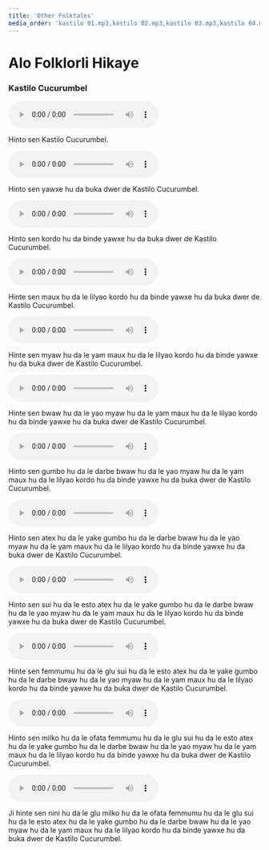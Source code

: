 ```yaml
---
title: 'Other Folktales'
media_order: 'kastilo 01.mp3,kastilo 02.mp3,kastilo 03.mp3,kastilo 04.mp3,kastilo 05.mp3,kastilo 06.mp3,kastilo 07.mp3,kastilo 08.mp3,kastilo 09.mp3,kastilo 10.mp3,kastilo 11.mp3,kastilo 12.mp3'
---
```


# Alo Folklorli Hikaye

### Kastilo Cucurumbel

<audio controls>
 <source src="/folklorli-hikaye/alo-folklorli-hikaye/kastilo 01.mp3" type="audio/mp3" />
 <p>Your user agent does not support the HTML5 Audio element.</p>
</audio>

Hinto sen Kastilo Cucurumbel. 

<audio controls>
 <source src="/folklorli-hikaye/alo-folklorli-hikaye/kastilo 02.mp3" type="audio/mp3" />
 <p>Your user agent does not support the HTML5 Audio element.</p>
</audio>

Hinto sen yawxe hu da buka dwer de Kastilo Cucurumbel.   

<audio controls>
 <source src="/folklorli-hikaye/alo-folklorli-hikaye/kastilo 03.mp3" type="audio/mp3" />
 <p>Your user agent does not support the HTML5 Audio element.</p>
</audio>

Hinto sen kordo hu da binde yawxe hu da buka dwer de Kastilo Cucurumbel.   

<audio controls>
 <source src="/folklorli-hikaye/alo-folklorli-hikaye/kastilo 04.mp3" type="audio/mp3" />
 <p>Your user agent does not support the HTML5 Audio element.</p>
</audio>

Hinte sen maux hu da le lilyao kordo hu da binde yawxe hu da buka dwer de Kastilo Cucurumbel.   

<audio controls>
 <source src="/folklorli-hikaye/alo-folklorli-hikaye/kastilo 05.mp3" type="audio/mp3" />
 <p>Your user agent does not support the HTML5 Audio element.</p>
</audio>

Hinte sen myaw hu da le yam maux hu da le lilyao kordo hu da binde yawxe hu da buka dwer de Kastilo Cucurumbel.

<audio controls>
 <source src="/folklorli-hikaye/alo-folklorli-hikaye/kastilo 06.mp3" type="audio/mp3" />
 <p>Your user agent does not support the HTML5 Audio element.</p>
</audio>

Hinte sen bwaw hu da le yao myaw hu da le yam maux hu da le lilyao kordo hu da binde yawxe hu da buka dwer de Kastilo Cucurumbel.   

<audio controls>
 <source src="/folklorli-hikaye/alo-folklorli-hikaye/kastilo 07.mp3" type="audio/mp3" />
 <p>Your user agent does not support the HTML5 Audio element.</p>
</audio>

Hinto sen gumbo hu da le darbe bwaw hu da le yao myaw hu da le yam maux hu da le lilyao kordo hu da binde yawxe hu da buka dwer de Kastilo Cucurumbel.   

<audio controls>
 <source src="/folklorli-hikaye/alo-folklorli-hikaye/kastilo 08.mp3" type="audio/mp3" />
 <p>Your user agent does not support the HTML5 Audio element.</p>
</audio>

Hinto sen atex hu da le yake gumbo hu da le darbe bwaw hu da le yao myaw hu da le yam maux hu da le lilyao kordo hu da binde yawxe hu da buka dwer de Kastilo Cucurumbel.   

<audio controls>
 <source src="/folklorli-hikaye/alo-folklorli-hikaye/kastilo 09.mp3" type="audio/mp3" />
 <p>Your user agent does not support the HTML5 Audio element.</p>
</audio>

Hinto sen sui hu da le esto atex hu da le yake gumbo hu da le darbe bwaw hu da le yao myaw hu da le yam maux hu da le lilyao kordo hu da binde yawxe hu da buka dwer de Kastilo Cucurumbel.

<audio controls>
 <source src="/folklorli-hikaye/alo-folklorli-hikaye/kastilo 10.mp3" type="audio/mp3" />
 <p>Your user agent does not support the HTML5 Audio element.</p>
</audio>

Hinte sen femmumu hu da le glu sui hu da le esto atex hu da le yake gumbo hu da le darbe bwaw hu da le yao myaw hu da le yam maux hu da le lilyao kordo hu da binde yawxe hu da buka dwer de Kastilo Cucurumbel. 

<audio controls>
 <source src="/folklorli-hikaye/alo-folklorli-hikaye/kastilo 11.mp3" type="audio/mp3" />
 <p>Your user agent does not support the HTML5 Audio element.</p>
</audio>

Hinto sen milko hu da le ofata femmumu hu da le glu sui hu da le esto atex hu da le yake gumbo hu da le darbe bwaw hu da le yao myaw hu da le yam maux hu da le lilyao kordo hu da binde yawxe hu da buka dwer de Kastilo Cucurumbel. 

<audio controls>
 <source src="/folklorli-hikaye/alo-folklorli-hikaye/kastilo 12.mp3" type="audio/mp3" />
 <p>Your user agent does not support the HTML5 Audio element.</p>
</audio>

Ji hinte sen nini hu da le glu milko hu da le ofata femmumu hu da le glu sui hu da le esto atex hu da le yake gumbo hu da le darbe bwaw hu da le yao myaw hu da le yam maux hu da le lilyao kordo hu da binde yawxe hu da buka dwer de Kastilo Cucurumbel.   